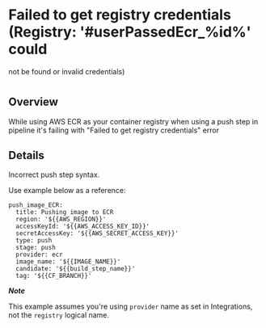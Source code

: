 # Failed to get registry credentials (Registry: '#userPassedEcr_%id%' could
not be found or invalid credentials)

#

## Overview

While using AWS ECR as your container registry when using a push step in
pipeline it's failing with "Failed to get registry credentials" error

## Details

Incorrect push step syntax.

Use example below as a reference:

    
    
    push_image_ECR:
      title: Pushing image to ECR
      region: '${{AWS_REGION}}'
      accessKeyId: '${{AWS_ACCESS_KEY_ID}}'
      secretAccessKey: '${{AWS_SECRET_ACCESS_KEY}}'
      type: push
      stage: push
      provider: ecr
      image_name: '${{IMAGE_NAME}}'
      candidate: '${{build_step_name}}'
      tag: '${{CF_BRANCH}}'
    

**_Note_**

This example assumes you're using `provider` name as set in Integrations, not
the `registry` logical name.

